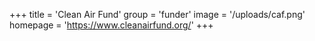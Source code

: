 +++
title = 'Clean Air Fund'
group = 'funder'
image = '/uploads/caf.png'
homepage = 'https://www.cleanairfund.org/'
+++


